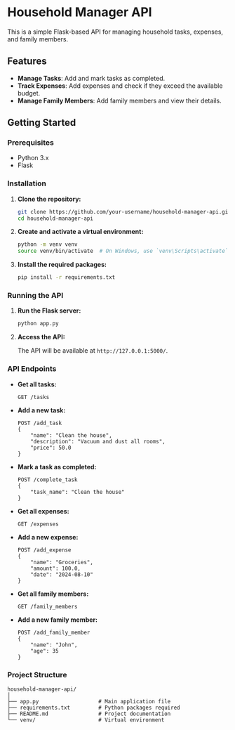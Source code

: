 # Household Manager API

This is a simple Flask-based API for managing household tasks, expenses, and family members.

## Features

- **Manage Tasks**: Add and mark tasks as completed.
- **Track Expenses**: Add expenses and check if they exceed the available budget.
- **Manage Family Members**: Add family members and view their details.

## Getting Started

### Prerequisites

- Python 3.x
- Flask

### Installation

1. **Clone the repository:**

    ```bash
    git clone https://github.com/your-username/household-manager-api.git
    cd household-manager-api
    ```

2. **Create and activate a virtual environment:**

    ```bash
    python -m venv venv
    source venv/bin/activate  # On Windows, use `venv\Scripts\activate`
    ```

3. **Install the required packages:**

    ```bash
    pip install -r requirements.txt
    ```

### Running the API

1. **Run the Flask server:**

    ```bash
    python app.py
    ```

2. **Access the API:**

   The API will be available at `http://127.0.0.1:5000/`.

### API Endpoints

- **Get all tasks:**

    ```http
    GET /tasks
    ```

- **Add a new task:**

    ```http
    POST /add_task
    {
        "name": "Clean the house",
        "description": "Vacuum and dust all rooms",
        "price": 50.0
    }
    ```

- **Mark a task as completed:**

    ```http
    POST /complete_task
    {
        "task_name": "Clean the house"
    }
    ```

- **Get all expenses:**

    ```http
    GET /expenses
    ```

- **Add a new expense:**

    ```http
    POST /add_expense
    {
        "name": "Groceries",
        "amount": 100.0,
        "date": "2024-08-10"
    }
    ```

- **Get all family members:**

    ```http
    GET /family_members
    ```

- **Add a new family member:**

    ```http
    POST /add_family_member
    {
        "name": "John",
        "age": 35
    }
    ```

### Project Structure

```plaintext
household-manager-api/
│
├── app.py                   # Main application file
├── requirements.txt         # Python packages required
├── README.md                # Project documentation
└── venv/                    # Virtual environment
